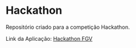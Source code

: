 # Hackathon

Repositório criado para a competição Hackathon. 

Link da Aplicação: [Hackathon FGV](https://hackathon-valley-rio.streamlit.app/Visualiza%C3%A7%C3%A3o)

